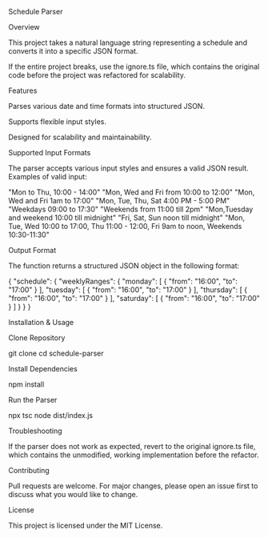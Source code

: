Schedule Parser

Overview

This project takes a natural language string representing a schedule and converts it into a specific JSON format.

If the entire project breaks, use the ignore.ts file, which contains the original code before the project was refactored for scalability.

Features

Parses various date and time formats into structured JSON.

Supports flexible input styles.

Designed for scalability and maintainability.

Supported Input Formats

The parser accepts various input styles and ensures a valid JSON result. Examples of valid input:

"Mon to Thu, 10:00 - 14:00"
"Mon, Wed and Fri from 10:00 to 12:00"
"Mon, Wed and Fri 1am to 17:00"
"Mon, Tue, Thu, Sat 4:00 PM - 5:00 PM"
"Weekdays 09:00 to 17:30"
"Weekends from 11:00 till 2pm"
"Mon,Tuesday and weekend 10:00 till midnight"
"Fri, Sat, Sun noon till midnight"
"Mon, Tue, Wed 10:00 to 17:00, Thu 11:00 - 12:00, Fri 9am to noon, Weekends 10:30-11:30"

Output Format

The function returns a structured JSON object in the following format:

{
  "schedule": {
    "weeklyRanges": {
      "monday": [
        {
          "from": "16:00",
          "to": "17:00"
        }
      ],
      "tuesday": [
        {
          "from": "16:00",
          "to": "17:00"
        }
      ],
      "thursday": [
        {
          "from": "16:00",
          "to": "17:00"
        }
      ],
      "saturday": [
        {
          "from": "16:00",
          "to": "17:00"
        }
      ]
    }
  }
}

Installation & Usage

Clone Repository

git clone <repository-url>
cd schedule-parser

Install Dependencies

npm install

Run the Parser

npx tsc
node dist/index.js

Troubleshooting

If the parser does not work as expected, revert to the original ignore.ts file, which contains the unmodified, working implementation before the refactor.

Contributing

Pull requests are welcome. For major changes, please open an issue first to discuss what you would like to change.

License

This project is licensed under the MIT License.
